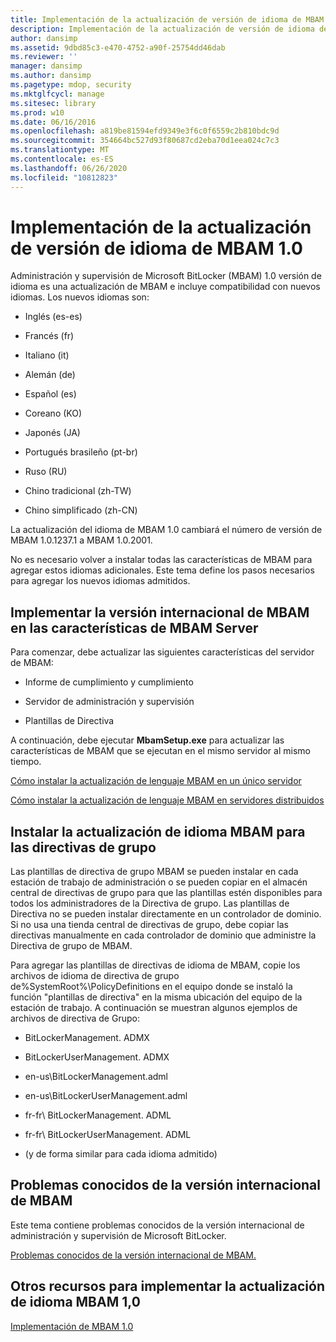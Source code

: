 ```yaml
---
title: Implementación de la actualización de versión de idioma de MBAM 1.0
description: Implementación de la actualización de versión de idioma de MBAM 1.0
author: dansimp
ms.assetid: 9dbd85c3-e470-4752-a90f-25754dd46dab
ms.reviewer: ''
manager: dansimp
ms.author: dansimp
ms.pagetype: mdop, security
ms.mktglfcycl: manage
ms.sitesec: library
ms.prod: w10
ms.date: 06/16/2016
ms.openlocfilehash: a819be81594efd9349e3f6c0f6559c2b810bdc9d
ms.sourcegitcommit: 354664bc527d93f80687cd2eba70d1eea024c7c3
ms.translationtype: MT
ms.contentlocale: es-ES
ms.lasthandoff: 06/26/2020
ms.locfileid: "10812823"
---
```

# Implementación de la actualización de versión de idioma de MBAM 1.0


Administración y supervisión de Microsoft BitLocker (MBAM) 1.0 versión de idioma es una actualización de MBAM e incluye compatibilidad con nuevos idiomas. Los nuevos idiomas son:

-   Inglés (es-es)

-   Francés (fr)

-   Italiano (it)

-   Alemán (de)

-   Español (es)

-   Coreano (KO)

-   Japonés (JA)

-   Portugués brasileño (pt-br)

-   Ruso (RU)

-   Chino tradicional (zh-TW)

-   Chino simplificado (zh-CN)

La actualización del idioma de MBAM 1.0 cambiará el número de versión de MBAM 1.0.1237.1 a MBAM 1.0.2001.

No es necesario volver a instalar todas las características de MBAM para agregar estos idiomas adicionales. Este tema define los pasos necesarios para agregar los nuevos idiomas admitidos.

## Implementar la versión internacional de MBAM en las características de MBAM Server


Para comenzar, debe actualizar las siguientes características del servidor de MBAM:

-   Informe de cumplimiento y cumplimiento

-   Servidor de administración y supervisión

-   Plantillas de Directiva

A continuación, debe ejecutar **MbamSetup.exe** para actualizar las características de MBAM que se ejecutan en el mismo servidor al mismo tiempo.

[Cómo instalar la actualización de lenguaje MBAM en un único servidor](how-to-install-the-mbam-language-update-on-a-single-server-mbam-1.md)

[Cómo instalar la actualización de lenguaje MBAM en servidores distribuidos](how-to-install-the-mbam-language-update-on-distributed-servers-mbam-1.md)

## Instalar la actualización de idioma MBAM para las directivas de grupo


Las plantillas de directiva de grupo MBAM se pueden instalar en cada estación de trabajo de administración o se pueden copiar en el almacén central de directivas de grupo para que las plantillas estén disponibles para todos los administradores de la Directiva de grupo. Las plantillas de Directiva no se pueden instalar directamente en un controlador de dominio. Si no usa una tienda central de directivas de grupo, debe copiar las directivas manualmente en cada controlador de dominio que administre la Directiva de grupo de MBAM.

Para agregar las plantillas de directivas de idioma de MBAM, copie los archivos de idioma de directiva de grupo de%SystemRoot%\\PolicyDefinitions en el equipo donde se instaló la función "plantillas de directiva" en la misma ubicación del equipo de la estación de trabajo. A continuación se muestran algunos ejemplos de archivos de directiva de Grupo:

-   BitLockerManagement. ADMX

-   BitLockerUserManagement. ADMX

-   en-us\\BitLockerManagement.adml

-   en-us\\BitLockerUserManagement.adml

-   fr-fr\\ BitLockerManagement. ADML

-   fr-fr\\ BitLockerUserManagement. ADML

-   (y de forma similar para cada idioma admitido)

## Problemas conocidos de la versión internacional de MBAM


Este tema contiene problemas conocidos de la versión internacional de administración y supervisión de Microsoft BitLocker.

[Problemas conocidos de la versión internacional de MBAM.](known-issues-in-the-mbam-international-release-mbam-1.md)

## Otros recursos para implementar la actualización de idioma MBAM 1,0


[Implementación de MBAM 1.0](deploying-mbam-10.md)

 

 





